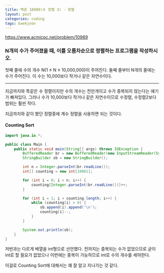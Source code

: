 ```yaml
---
title: 백준 10989(수 정렬 3) - 정렬
layout: post
categories: coding
tags: baekjoon
---
```

<https://www.acmicpc.net/problem/10989>
### N개의 수가 주어졌을 때, 이를 오름차순으로 정렬하는 프로그램을 작성하시오.
첫째 줄에 수의 개수 N(1 ≤ N ≤ 10,000,000)이 주어진다. 둘째 줄부터 N개의 줄에는 수가 주어진다. 이 수는 10,000보다 작거나 같은 자연수이다.
<hr>
지금까지와 똑같은 수 정렬이지만 수의 개수는 천만개이고 수가 중복되지 않는다는 얘기가 빠져있다.    
그러나 수가 10,000보다 작거나 같은 자연수이므로 수정렬, 수정렬2보다 범위는 훨씬 작다.    

지금까지와 같이 봤던 정렬중에 계수 정렬을 사용하면 되는 것이다.

#### Counting Sort
```java
import java.io.*;

public class Main {
    public static void main(String[] args) throws IOException {
        BufferedReader br = new BufferedReader(new InputStreamReader(System.in));
        StringBuilder sb = new StringBuilder();

        int n = Integer.parseInt(br.readLine());
        int[] counting = new int[10001];

        for (int i = 0; i < n; i++) {
            counting[Integer.parseInt(br.readLine())]++;
        }

        for (int i = 1; i < counting.length; i++) {
            while (counting[i] > 0) {
                sb.append(i).append('\n');
                counting[i]--;
            }
        }

        System.out.println(sb);
    }
}
```    
저번과는 다르게 배열을 int형으로 선언했다. 전까지는 중복되는 수가 없었으므로 굳이 int로 할 필요가 없었으나 이번에는 중복이 가능하므로 int로 수의 개수를 세야한다.    

이걸로 Counting Sort에 대해서는 꽤 잘 알고 지나가는 것 같다.
